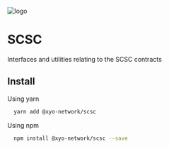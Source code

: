 [logo]: https://www.xy.company/img/home/logo_xy.png

![logo]

# SCSC

Interfaces and utilities relating to the SCSC contracts

## Install

Using yarn

```sh
  yarn add @xyo-network/scsc
```

Using npm

```sh
  npm install @xyo-network/scsc --save
```